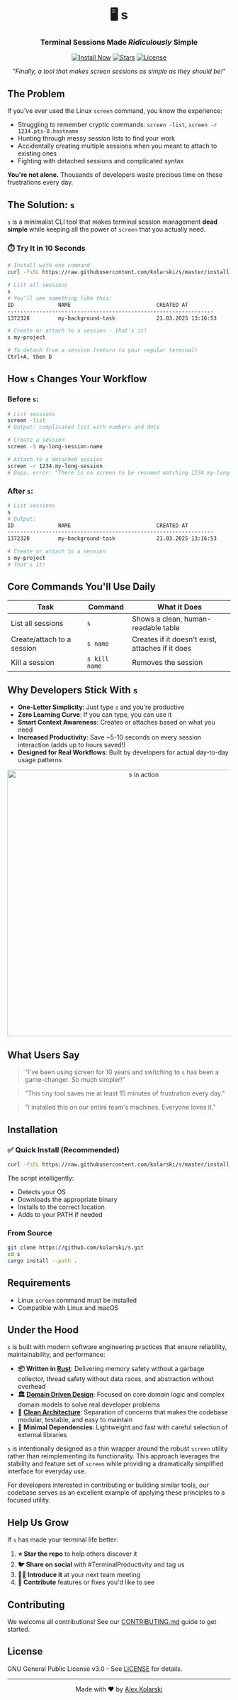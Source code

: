 <h1 align="center">🖥️ s</h1>
<h3 align="center">Terminal Sessions Made <i>Ridiculously</i> Simple</h3>
<p align="center">
  <a href="#installation"><img src="https://img.shields.io/badge/Install-Now-brightgreen" alt="Install Now"></a>
  <a href="https://github.com/kolarski/s/stargazers"><img src="https://img.shields.io/github/stars/kolarski/s" alt="Stars"></a>
  <a href="https://github.com/kolarski/s/blob/master/LICENSE"><img src="https://img.shields.io/github/license/kolarski/s" alt="License"></a>
</p>

<p align="center"><i>"Finally, a tool that makes screen sessions as simple as they should be!"</i></p>

## The Problem

If you've ever used the Linux `screen` command, you know the experience:

- Struggling to remember cryptic commands: `screen -list`, `screen -r 1234.pts-0.hostname`
- Hunting through messy session lists to find your work
- Accidentally creating multiple sessions when you meant to attach to existing ones
- Fighting with detached sessions and complicated syntax

**You're not alone.** Thousands of developers waste precious time on these frustrations every day.

## The Solution: `s`

`s` is a minimalist CLI tool that makes terminal session management **dead simple** while keeping all the power of `screen` that you actually need.

### ⏱️ Try It in 10 Seconds

```bash
# Install with one command
curl -fsSL https://raw.githubusercontent.com/kolarski/s/master/install.sh | bash

# List all sessions
s
# You'll see something like this:
ID              NAME                           CREATED AT
-----------------------------------------------------------------
1372328         my-background-task             21.03.2025 13:16:53

# Create or attach to a session - that's it!
s my-project

# To detach from a session (return to your regular terminal)
Ctrl+A, then D
```

## How `s` Changes Your Workflow

### Before `s`:

```bash
# List sessions
screen -list
# Output: complicated list with numbers and dots

# Create a session
screen -S my-long-session-name

# Attach to a detached session
screen -r 1234.my-long-session
# Oops, error: "There is no screen to be resumed matching 1234.my-long-session."
```

### After `s`:

```bash
# List sessions
s
# Output:
ID              NAME                           CREATED AT
-----------------------------------------------------------------
1372328         my-background-task             21.03.2025 13:16:53

# Create or attach to a session
s my-project
# That's it!
```

## Core Commands You'll Use Daily

| Task                       | Command       | What it Does                                     |
| -------------------------- | ------------- | ------------------------------------------------ |
| List all sessions          | `s`           | Shows a clean, human-readable table              |
| Create/attach to a session | `s name`      | Creates if it doesn't exist, attaches if it does |
| Kill a session             | `s kill name` | Removes the session                              |

## Why Developers Stick With `s`

- **One-Letter Simplicity**: Just type `s` and you're productive
- **Zero Learning Curve**: If you can type, you can use it
- **Smart Context Awareness**: Creates or attaches based on what you need
- **Increased Productivity**: Save ~5-10 seconds on every session interaction (adds up to hours saved!)
- **Designed for Real Workflows**: Built by developers for actual day-to-day usage patterns

<p align="center">
  <img src="https://via.placeholder.com/600x300?text=Screenshot+of+s+in+action" alt="s in action" width="600">
</p>

## What Users Say

> "I've been using screen for 10 years and switching to `s` has been a game-changer. So much simpler!"

> "This tiny tool saves me at least 15 minutes of frustration every day."

> "I installed this on our entire team's machines. Everyone loves it."

## <a name="installation"></a>Installation

### ✅ Quick Install (Recommended)

```bash
curl -fsSL https://raw.githubusercontent.com/kolarski/s/master/install.sh | bash
```

The script intelligently:

- Detects your OS
- Downloads the appropriate binary
- Installs to the correct location
- Adds to your PATH if needed

### From Source

```bash
git clone https://github.com/kolarski/s.git
cd s
cargo install --path .
```

## Requirements

- Linux `screen` command must be installed
- Compatible with Linux and macOS

## Under the Hood

`s` is built with modern software engineering practices that ensure reliability, maintainability, and performance:

- **📦 Written in [Rust](https://www.rust-lang.org/)**: Delivering memory safety without a garbage collector, thread safety without data races, and abstraction without overhead
- **🏛️ [Domain Driven Design](https://martinfowler.com/bliki/DomainDrivenDesign.html)**: Focused on core domain logic and complex domain models to solve real developer problems
- **🧱 [Clean Architecture](https://blog.cleancoder.com/uncle-bob/2012/08/13/the-clean-architecture.html)**: Separation of concerns that makes the codebase modular, testable, and easy to maintain
- **🚀 Minimal Dependencies**: Lightweight and fast with careful selection of external libraries

`s` is intentionally designed as a thin wrapper around the robust `screen` utility rather than reimplementing its functionality. This approach leverages the stability and feature set of `screen` while providing a dramatically simplified interface for everyday use.

For developers interested in contributing or building similar tools, our codebase serves as an excellent example of applying these principles to a focused utility.

## Help Us Grow

If `s` has made your terminal life better:

1. **⭐ Star the repo** to help others discover it
2. **🐦 Share on social** with #TerminalProductivity and tag us
3. **👩‍💻 Introduce it** at your next team meeting
4. **🍴 Contribute** features or fixes you'd like to see

## Contributing

We welcome all contributions! See our [CONTRIBUTING.md](CONTRIBUTING.md) guide to get started.

## License

GNU General Public License v3.0 - See [LICENSE](LICENSE) for details.

---

<p align="center">
  Made with ❤️ by <a href="https://github.com/kolarski">Alex Kolarski</a>
</p>
